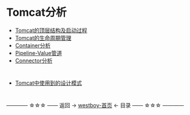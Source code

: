# Tomcat分析

* [Tomcat的顶层结构及启动过程](Tomcat的顶层结构及启动过程.md)
* [Tomcat的生命周期管理]()
* [Container分析]()
* [Pipeline-Value管道]()
* [Connector分析]()

#
* [Tomcat中使用到的设计模式](Tomcat中使用到的设计模式.md)

#
———— ☆☆☆ —— 返回 -> [westboy-首页](../../../README.md) <- 目录 —— ☆☆☆ ————